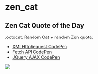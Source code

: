 # zen_cat 
## Zen Cat Quote of the Day

:octocat: Random Cat + random Zen quote:

* <a href="https://codepen.io/benjiaming/full/pmrzBq/">XMLHttpRequest CodePen</a>
* <a href="https://codepen.io/benjiaming/full/joLPzx">Fetch API CodePen</a>
* <a href="https://codepen.io/benjiaming/full/QRMjgo">JQuery AJAX CodePen</a>

![](https://cdn2.thecatapi.com/images/5p0.jpg)
